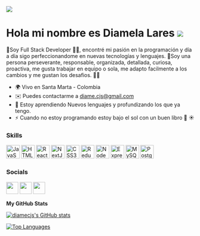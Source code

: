<img src="https://media-exp1.licdn.com/dms/image/D4D16AQFcKMfvlAMZVg/profile-displaybackgroundimage-shrink_350_1400/0/1670276367077?e=1675900800&v=beta&t=WAZJQ1rV2yRPYU9IlirB5t7M8uwDWlmyvkN18yrQe3E" />



Hola mi nombre es Diamela Lares ![](https://user-images.githubusercontent.com/18350557/176309783-0785949b-9127-417c-8b55-ab5a4333674e.gif)
==========================================================================================================================================


🌟Soy Full Stack Developer 👩‍💻, encontré mi pasión en la programación y día a día sigo perfeccionandome en nuevas tecnologías y lenguajes.
🌟Soy una persona perseverante, responsable, organizada, detallada, curiosa, proactiva, me gusta trabajar en equipo o sola, me adapto facilmente a los cambios y me gustan los desafios. 🧡🚀

* 🌍  Vivo en Santa Marta - Colombia
* ✉️  Puedes contactarme a [diame.cjs@gmail.com](mailto:diame.cjs@gmail.com)
* 🧠  Estoy aprendiendo Nuevos lenguajes y profundizando los que ya tengo.
* ⚡  Cuando no estoy programando estoy bajo el sol con un buen libro 📖 ☀️

### Skills


<p align="left">
<a href="https://developer.mozilla.org/en-US/docs/Web/JavaScript" target="_blank" rel="noreferrer"><img src="https://raw.githubusercontent.com/danielcranney/readme-generator/main/public/icons/skills/javascript-colored.svg" width="36" height="36" alt="JavaScript" /></a>
<a href="https://developer.mozilla.org/en-US/docs/Glossary/HTML5" target="_blank" rel="noreferrer"><img src="https://raw.githubusercontent.com/danielcranney/readme-generator/main/public/icons/skills/html5-colored.svg" width="36" height="36" alt="HTML5" /></a>
<a href="https://reactjs.org/" target="_blank" rel="noreferrer"><img src="https://raw.githubusercontent.com/danielcranney/readme-generator/main/public/icons/skills/react-colored.svg" width="36" height="36" alt="React" /></a>
<a href="https://nextjs.org/docs" target="_blank" rel="noreferrer"><img src="https://raw.githubusercontent.com/danielcranney/readme-generator/main/public/icons/skills/nextjs-colored.svg" width="36" height="36" alt="NextJs" /></a>
<a href="https://www.w3.org/TR/CSS/#css" target="_blank" rel="noreferrer"><img src="https://raw.githubusercontent.com/danielcranney/readme-generator/main/public/icons/skills/css3-colored.svg" width="36" height="36" alt="CSS3" /></a>
<a href="https://redux.js.org/" target="_blank" rel="noreferrer"><img src="https://raw.githubusercontent.com/danielcranney/readme-generator/main/public/icons/skills/redux-colored.svg" width="36" height="36" alt="Redux" /></a>
<a href="https://nodejs.org/en/" target="_blank" rel="noreferrer"><img src="https://raw.githubusercontent.com/danielcranney/readme-generator/main/public/icons/skills/nodejs-colored.svg" width="36" height="36" alt="NodeJS" /></a>
<a href="https://expressjs.com/" target="_blank" rel="noreferrer"><img src="https://raw.githubusercontent.com/danielcranney/readme-generator/main/public/icons/skills/express-colored.svg" width="36" height="36" alt="Express" /></a>
<a href="https://www.mysql.com/" target="_blank" rel="noreferrer"><img src="https://raw.githubusercontent.com/danielcranney/readme-generator/main/public/icons/skills/mysql-colored.svg" width="36" height="36" alt="MySQL" /></a>
<a href="https://www.postgresql.org/" target="_blank" rel="noreferrer"><img src="https://raw.githubusercontent.com/danielcranney/readme-generator/main/public/icons/skills/postgresql-colored.svg" width="36" height="36" alt="PostgreSQL" /></a>
</p>


### Socials

<p align="left"> <a href="https://www.github.com/diamecjs" target="_blank" rel="noreferrer"><img src="https://raw.githubusercontent.com/danielcranney/readme-generator/main/public/icons/socials/github.svg" width="32" height="32" /></a> <a href="http://www.instagram.com/l" target="_blank" rel="noreferrer"><img src="https://raw.githubusercontent.com/danielcranney/readme-generator/main/public/icons/socials/instagram.svg" width="32" height="32" /></a> <a href="https://www.linkedin.com/in/www.linkedin.com/in/diamela-lares-" target="_blank" rel="noreferrer"><img src="https://raw.githubusercontent.com/danielcranney/readme-generator/main/public/icons/socials/linkedin.svg" width="32" height="32" /></a></p>

<b>My GitHub Stats</b>

<a href="http://www.github.com/diamecjs"><img src="https://github-readme-stats.vercel.app/api?username=diamecjs&show_icons=true&hide=issues,&title_color=facc15&text_color=ffffff&icon_color=facc15&bg_color=1c1917&hide_border=true&show_icons=true" alt="diamecjs's GitHub stats" /></a>

<a href="https://github.com/diamecjs" align="left"><img src="https://github-readme-stats.vercel.app/api/top-langs/?username=diamecjs&langs_count=10&title_color=facc15&text_color=ffffff&icon_color=facc15&bg_color=1c1917&hide_border=true&locale=en&custom_title=Top%20%Languages" alt="Top Languages" /></a>


